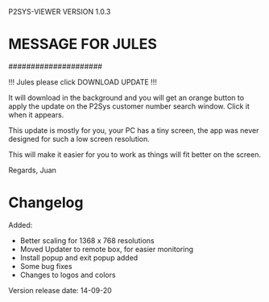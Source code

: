 P2SYS-VIEWER VERSION 1.0.3

# MESSAGE FOR JULES

#####################

!!! Jules please click DOWNLOAD UPDATE !!!

It will download in the background and you will
get an orange button to apply the update on the
P2Sys customer number search window. Click it
when it appears.

This update is mostly for you, your PC has a tiny
screen, the app was never designed for such a low screen
resolution.

This will make it easier for you to work as things will
fit better on the screen.

Regards,
Juan

# Changelog

Added:

- Better scaling for 1368 x 768 resolutions
- Moved Updater to remote box, for easier monitoring
- Install popup and exit popup added
- Some bug fixes
- Changes to logos and colors

Version release date: 14-09-20
